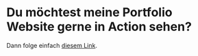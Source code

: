 # Du möchtest meine Portfolio Website gerne in Action sehen?

Dann folge einfach [diesem Link](https://katharina-harrer.github.io).